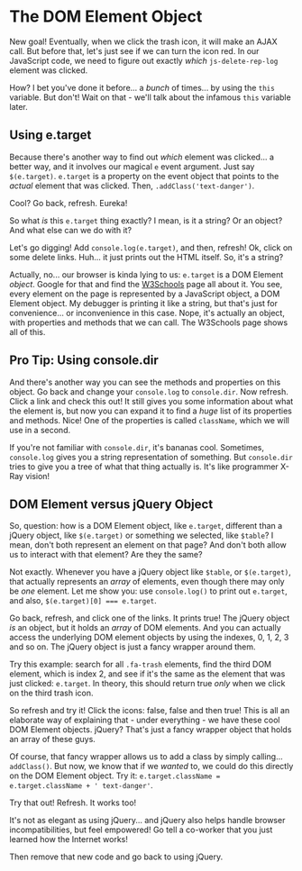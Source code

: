 # The DOM Element Object

New goal! Eventually, when we click the trash icon, it will make an AJAX call. But
before that, let's just see if we can turn the icon red. In our JavaScript code,
we need to figure out exactly *which* `js-delete-rep-log` element was clicked.

How? I bet you've done it before... a *bunch* of times... by using the `this` variable.
But don't! Wait on that - we'll talk about the infamous `this` variable later.

## Using e.target

Because there's another way to find out *which* element was clicked... a better way,
and it involves our magical `e` event argument. Just say `$(e.target)`. `e.target`
is a property on the event object that points to the *actual* element that was clicked.
Then, `.addClass('text-danger')`.

Cool? Go back, refresh. Eureka!

So what *is* this `e.target` thing exactly? I mean, is it a string? Or an object?
And what else can we do with it?

Let's go digging! Add `console.log(e.target)`, and then, refresh! Ok, click on some
delete links. Huh... it just prints out the HTML itself. So, it's a string?

Actually, no... our browser is kinda lying to us: `e.target` is a DOM Element *object*.
Google for that and find the [W3Schools](http://www.w3schools.com/jsref/dom_obj_all.asp)
page all about it. You see, every element on the page is represented by a JavaScript
object, a DOM Element object. My debugger is printing it like a string, but that's
just for convenience... or inconvenience in this case. Nope, it's actually an object,
with properties and methods that we can call. The W3Schools page shows all of this.

## Pro Tip: Using console.dir

And there's another way you can see the methods and properties on this object. Go
back and change your `console.log` to `console.dir`. Now refresh. Click a link and
check this out! It still gives you some information about what the element is, but
now you can expand it to find a *huge* list of its properties and methods. Nice!
One of the properties is called `className`, which we will use in a second.

If you're not familiar with `console.dir`, it's bananas cool. Sometimes, `console.log`
gives you a string representation of something. But `console.dir` tries to give you
a tree of what that thing actually is. It's like programmer X-Ray vision!

## DOM Element versus jQuery Object

So, question: how is a DOM Element object, like `e.target`, different than a jQuery
object, like `$(e.target)` or something we selected, like `$table`? I mean, don't
both represent an element on that page? And don't both allow us to interact with
that element? Are they the same?

Not exactly. Whenever you have a jQuery object like `$table`, or `$(e.target)`, that
actually represents an *array* of elements, even though there may only be *one* element.
Let me show you: use `console.log()` to print out `e.target`, and also,
`$(e.target)[0] === e.target`.

Go back, refresh, and click one of the links. It prints true! The jQuery object *is*
an object, but it holds an *array* of DOM elements. And you can actually access the
underlying DOM element objects by using the indexes, 0, 1, 2, 3 and so on. The jQuery
object is just a fancy wrapper around them.

Try this example: search for all `.fa-trash` elements, find the third DOM element,
which is index 2, and see if it's the same as the element that was just clicked:
`e.target`. In theory, this should return true *only* when we click on the third
trash icon.

So refresh and try it! Click the icons: false, false and then true! This is all an
elaborate way of explaining that - under everything - we have these cool DOM Element
objects. jQuery? That's just a fancy wrapper object that holds an array of these
guys.

Of course, that fancy wrapper allows us to add a class by simply calling... `addClass()`.
But now, we know that if we *wanted* to, we could do this directly on the DOM Element
object. Try it: `e.target.className = e.target.className + ' text-danger'`.

Try that out! Refresh. It works too!

It's not as elegant as using jQuery... and jQuery also helps handle browser incompatibilities,
but feel empowered! Go tell a co-worker that you just learned how the Internet works!

Then remove that new code and go back to using jQuery.
